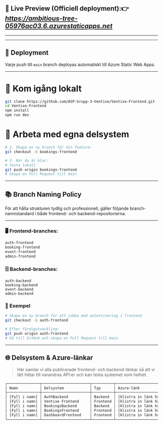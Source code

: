 ## 🚀 Live Preview (Officiell deployment):👉 ***https://ambitious-tree-05976ac03.6.azurestaticapps.net***
---


---
## 🚀 Deployment

Varje push till `main` branch deployas automatiskt till Azure Static Web Apps.

---
# 🧪 Kom igång lokalt
```bash
git clone https://github.com/ASP-Grupp-3-Ventixe/Ventixe-Frontend.git
cd Ventixe-Frontend
npm install
npm run dev
```
# 🌿 Arbeta med egna delsystem
```bash
# 2. Skapa en ny branch för din feature:
git checkout -b bookings-frontend

# 3. När du är klar:
# Testa lokalt
git push origin bookings-frontend
# Skapa en Pull Request till main
```
---
## 📚 Branch Naming Policy

För att hålla strukturen tydlig och professionell, gäller följande branch-namnstandard i både frontend- och backend-repositorierna.

---

### 🖥️ Frontend-branches:

```bash
auth-frontend
booking-frontend
event-frontend
admin-frontend
```
### 🗄️ Backend-branches:
```
auth-backend
booking-backend
event-backend
admin-backend
```
### 🧪 Exempel
```bash
# Skapa en ny branch för att jobba med autentisering i frontend
git checkout -b auth-frontend

# Efter färdigutveckling:
git push origin auth-frontend
# Gå till GitHub och skapa en Pull Request till main
```

---
## 🌐 Delsystem & Azure-länkar

> Här samlar vi alla publicerade frontend- och backend-länkar så att vi lätt hittar till varandras API:er och kan testa systemet som helhet.

```bash
┌───────────────┬──────────────────────┬──────────┬──────────────────────────────────────────────────────────────┐
│ Namn          │ Delsystem            │ Typ      │ Azure-länk                                                   │
├───────────────┼──────────────────────┼──────────┼──────────────────────────────────────────────────────────────┤
│ [Fyll i namn] │ AuthBackend          │ Backend  │ [klistra in länk här]                                        │
│ [Fyll i namn] │ Ventixe Frontend     │ Frontend │ [klistra in länk här]                                        │
│ [Fyll i namn] │ BookingsBackend      │ Backend  │ [klistra in länk här]                                        │
│ [Fyll i namn] │ BookingsFrontend     │ Frontend │ [klistra in länk här]                                        │
│ [Fyll i namn] │ DashboardFrontend    │ Frontend │ [klistra in länk här]                                        │
└───────────────┴──────────────────────┴──────────┴──────────────────────────────────────────────────────────────┘
